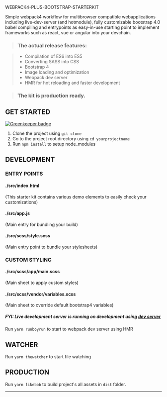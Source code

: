 WEBPACK4-PLUS-BOOTSTRAP-STARTERKIT

Simple webpack4 workflow for multibrowser compatible webapplications including live-dev-server (and hotmodule), fully customizable bootstrap 4.0 babel compiling and entrypoints as easy-in-use starting point to implement frameworks such as react, vue or angular into your devchain.

>### The actual release features: 

 > - Compilation of ES6 into ES5
 > - Converting SASS into CSS
 > - Bootstrap 4
 > - Image loading and optimization
 > - Webpack dev server
 > - HMR for hot reloading and faster development
 
> ### The kit is production ready.

## GET STARTED

[![Greenkeeper badge](https://badges.greenkeeper.io/APEMENdelights-PRVLUTION/WEBPACK4-PLUS-BOOTSTRAP-STARTERKIT.svg)](https://greenkeeper.io/)

1. Clone the project using `git clone`
2. Go to the project root directory using `cd yourprojectname`
3. Run `npm install` to setup node_modules



## DEVELOPMENT

### ENTRY POINTS

#### ./src/index.html 
(This starter kit contains various demo elements to easily check your customizations)

#### ./src/app.js
(Main entry for bundling your build)

#### ./src/scss/style.scss
(Main entry point to bundle your stylesheets)

### CUSTOM STYLING

#### ./src/scss/app/main.scss
(Main sheet to apply custom styles)

#### ./src/scss/vendor/variables.scss
(Main sheet to override default bootstrap4 variables)



##### FYI: Live development server is running on development using [dev server](https://github.com/webpack/webpack-dev-server)

Run `yarn runboyrun` to start to webpack dev server using HMR 

## WATCHER 
Run `yarn thewatcher` to start file watching

## PRODUCTION 

Run `yarn likebob` to build project's all assets in `dist` folder.

----------------------
